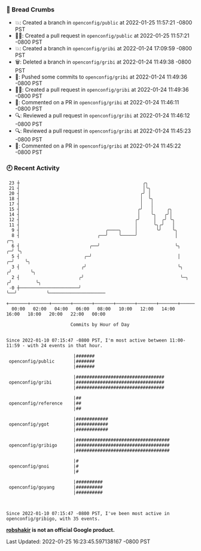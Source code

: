 ### 🍞 Bread Crumbs

 * 💥: Created a branch in `openconfig/public` at 2022-01-25 11:57:21 -0800 PST
 * ✍🏼: Created a pull request in `openconfig/public` at 2022-01-25 11:57:21 -0800 PST
 * 💥: Created a branch in `openconfig/gribi` at 2022-01-24 17:09:59 -0800 PST
 * 🗑: Deleted a branch in `openconfig/gribi` at 2022-01-24 11:49:38 -0800 PST
 * 🚢: Pushed some commits to `openconfig/gribi` at 2022-01-24 11:49:36 -0800 PST
 * ✍🏼: Created a pull request in `openconfig/gribi` at 2022-01-24 11:49:36 -0800 PST
 * 💬: Commented on a PR in  `openconfig/gribi` at 2022-01-24 11:46:11 -0800 PST
 * 🔍: Reviewed a pull request in  `openconfig/gribi` at 2022-01-24 11:46:12 -0800 PST
 * 🔍: Reviewed a pull request in  `openconfig/gribi` at 2022-01-24 11:45:23 -0800 PST
 * 💬: Commented on a PR in  `openconfig/gribi` at 2022-01-24 11:45:22 -0800 PST

### 🕘 Recent Activity
```
 23 ┼                                              ╭╮
 21 ┤                                              │╰╮
 20 ┤                                             ╭╯ │
 18 ┤                                             │  ╰╮
 17 ┤                                             │   │
 15 ┤                                            ╭╯   │     ╭╮
 14 ┤                                            │    ╰╮   ╭╯│
 12 ┤                                           ╭╯     │  ╭╯ ╰╮
 11 ┤                                           │      ╰╮╭╯   │
  9 ┤                                ╭────╮     │       ╰╯    ╰╮
  8 ┤                             ╭──╯    ╰─────╯              │            ╭─╮
  6 ┤                          ╭──╯                            ╰╮         ╭─╯ ╰╮
  5 ┤                        ╭─╯                                │       ╭─╯    ╰╮
  3 ┤                       ╭╯                                  ╰╮     ╭╯       ╰╮
  2 ┤                      ╭╯                                    ╰─╮  ╭╯         ╰╮
 -0 ┼──────────────────────╯                                       ╰──╯           ╰─────────────────────
    +───────+───────+───────+───────+───────+───────+───────+───────+───────+───────+───────+───────+────
  00:00   02:00   04:00   06:00   08:00   10:00   12:00   14:00   16:00   18:00   20:00   22:00   00:00   

						Commits by Hour of Day


Since 2022-01-10 07:15:47 -0800 PST, I'm most active between 11:00-11:59 - with 24 events in that hour.

```



```
                         |#######
 openconfig/public       |#######
                         |#######

                         |#################################
 openconfig/gribi        |#################################
                         |#################################

                         |##
 openconfig/reference    |##
                         |##

                         |############
 openconfig/ygot         |############
                         |############

                         |###################################
 openconfig/gribigo      |###################################
                         |###################################

                         |#
 openconfig/gnoi         |#
                         |#

                         |##########
 openconfig/goyang       |##########
                         |##########



Since 2022-01-10 07:15:47 -0800 PST, I've been most active in openconfig/gribigo, with 35 events.

```
**[robshakir](mailto:robjs@google.com) is not an official Google product.**  


Last Updated: 2022-01-25 16:23:45.597138167 -0800 PST
